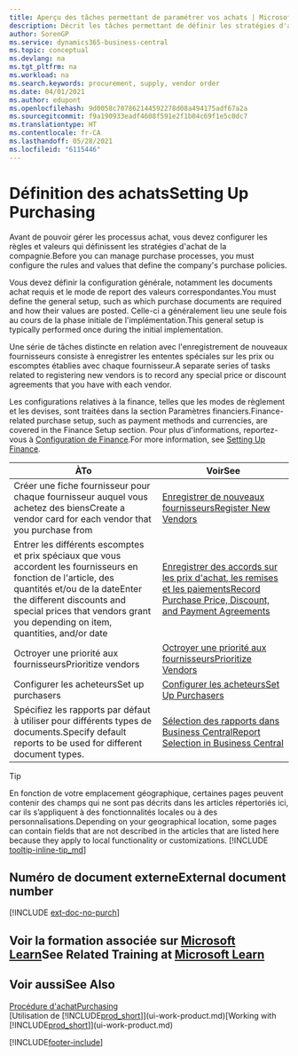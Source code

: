 ```yaml
---
title: Aperçu des tâches permettant de paramétrer vos achats | Microsoft Docs
description: Décrit les tâches permettant de définir les stratégies d'approvisionnement de votre compagnie et de déterminer vos processus d'achat.
author: SorenGP
ms.service: dynamics365-business-central
ms.topic: conceptual
ms.devlang: na
ms.tgt_pltfrm: na
ms.workload: na
ms.search.keywords: procurement, supply, vendor order
ms.date: 04/01/2021
ms.author: edupont
ms.openlocfilehash: 9d0058c707862144592278d08a494175adf67a2a
ms.sourcegitcommit: f9a190933eadf4608f591e2f1b04c69f1e5c0dc7
ms.translationtype: HT
ms.contentlocale: fr-CA
ms.lasthandoff: 05/28/2021
ms.locfileid: "6115446"
---
```

# <a name="setting-up-purchasing"></a><span data-ttu-id="b2488-103">Définition des achats</span><span class="sxs-lookup"><span data-stu-id="b2488-103">Setting Up Purchasing</span></span>
<span data-ttu-id="b2488-104">Avant de pouvoir gérer les processus achat, vous devez configurer les règles et valeurs qui définissent les stratégies d'achat de la compagnie.</span><span class="sxs-lookup"><span data-stu-id="b2488-104">Before you can manage purchase processes, you must configure the rules and values that define the company's purchase policies.</span></span>

<span data-ttu-id="b2488-105">Vous devez définir la configuration générale, notamment les documents achat requis et le mode de report des valeurs correspondantes.</span><span class="sxs-lookup"><span data-stu-id="b2488-105">You must define the general setup, such as which purchase documents are required and how their values are posted.</span></span> <span data-ttu-id="b2488-106">Celle-ci a généralement lieu une seule fois au cours de la phase initiale de l'implémentation.</span><span class="sxs-lookup"><span data-stu-id="b2488-106">This general setup is typically performed once during the initial implementation.</span></span>

<span data-ttu-id="b2488-107">Une série de tâches distincte en relation avec l'enregistrement de nouveaux fournisseurs consiste à enregistrer les ententes spéciales sur les prix ou escomptes établies avec chaque fournisseur.</span><span class="sxs-lookup"><span data-stu-id="b2488-107">A separate series of tasks related to registering new vendors is to record any special price or discount agreements that you have with each vendor.</span></span>

<span data-ttu-id="b2488-108">Les configurations relatives à la finance, telles que les modes de règlement et les devises, sont traitées dans la section Paramètres financiers.</span><span class="sxs-lookup"><span data-stu-id="b2488-108">Finance-related purchase setup, such as payment methods and currencies, are covered in the Finance Setup section.</span></span> <span data-ttu-id="b2488-109">Pour plus d'informations, reportez-vous à [Configuration de Finance](finance-setup-finance.md).</span><span class="sxs-lookup"><span data-stu-id="b2488-109">For more information, see [Setting Up Finance](finance-setup-finance.md).</span></span>

| <span data-ttu-id="b2488-110">À</span><span class="sxs-lookup"><span data-stu-id="b2488-110">To</span></span> | <span data-ttu-id="b2488-111">Voir</span><span class="sxs-lookup"><span data-stu-id="b2488-111">See</span></span> |
| --- | --- |
| <span data-ttu-id="b2488-112">Créer une fiche fournisseur pour chaque fournisseur auquel vous achetez des biens</span><span class="sxs-lookup"><span data-stu-id="b2488-112">Create a vendor card for each vendor that you purchase from</span></span>|[<span data-ttu-id="b2488-113">Enregistrer de nouveaux fournisseurs</span><span class="sxs-lookup"><span data-stu-id="b2488-113">Register New Vendors</span></span>](purchasing-how-register-new-vendors.md) |
| <span data-ttu-id="b2488-114">Entrer les différents escomptes et prix spéciaux que vous accordent les fournisseurs en fonction de l'article, des quantités et/ou de la date</span><span class="sxs-lookup"><span data-stu-id="b2488-114">Enter the different discounts and special prices that vendors grant you depending on item, quantities, and/or date</span></span> |[<span data-ttu-id="b2488-115">Enregistrer des accords sur les prix d'achat, les remises et les paiements</span><span class="sxs-lookup"><span data-stu-id="b2488-115">Record Purchase Price, Discount, and Payment Agreements</span></span>](purchasing-how-record-purchase-price-discount-payment-agreements.md) |
| <span data-ttu-id="b2488-116">Octroyer une priorité aux fournisseurs</span><span class="sxs-lookup"><span data-stu-id="b2488-116">Prioritize vendors</span></span> |[<span data-ttu-id="b2488-117">Octroyer une priorité aux fournisseurs</span><span class="sxs-lookup"><span data-stu-id="b2488-117">Prioritize Vendors</span></span>](purchasing-how-prioritize-vendors.md) |
| <span data-ttu-id="b2488-118">Configurer les acheteurs</span><span class="sxs-lookup"><span data-stu-id="b2488-118">Set up purchasers</span></span> |[<span data-ttu-id="b2488-119">Configurer les acheteurs</span><span class="sxs-lookup"><span data-stu-id="b2488-119">Set Up Purchasers</span></span>](purchasing-how-setup-purchasers.md) |
|<span data-ttu-id="b2488-120">Spécifiez les rapports par défaut à utiliser pour différents types de documents.</span><span class="sxs-lookup"><span data-stu-id="b2488-120">Specify default reports to be used for different document types.</span></span>|[<span data-ttu-id="b2488-121">Sélection des rapports dans Business Central</span><span class="sxs-lookup"><span data-stu-id="b2488-121">Report Selection in Business Central</span></span>](across-report-selections.md)|

> [!TIP]
> <span data-ttu-id="b2488-122">En fonction de votre emplacement géographique, certaines pages peuvent contenir des champs qui ne sont pas décrits dans les articles répertoriés ici, car ils s’appliquent à des fonctionnalités locales ou à des personnalisations.</span><span class="sxs-lookup"><span data-stu-id="b2488-122">Depending on your geographical location, some pages can contain fields that are not described in the articles that are listed here because they apply to local functionality or customizations.</span></span> [!INCLUDE [tooltip-inline-tip_md](includes/tooltip-inline-tip_md.md)]

## <a name="external-document-number"></a><span data-ttu-id="b2488-123">Numéro de document externe</span><span class="sxs-lookup"><span data-stu-id="b2488-123">External document number</span></span>

[!INCLUDE [ext-doc-no-purch](includes/ext-doc-no-purch.md)]

## <a name="see-related-training-at-microsoft-learn"></a><span data-ttu-id="b2488-124">Voir la formation associée sur [Microsoft Learn](/learn/paths/trade-get-started-dynamics-365-business-central/)</span><span class="sxs-lookup"><span data-stu-id="b2488-124">See Related Training at [Microsoft Learn](/learn/paths/trade-get-started-dynamics-365-business-central/)</span></span>

## <a name="see-also"></a><span data-ttu-id="b2488-125">Voir aussi</span><span class="sxs-lookup"><span data-stu-id="b2488-125">See Also</span></span>

[<span data-ttu-id="b2488-126">Procédure d'achat</span><span class="sxs-lookup"><span data-stu-id="b2488-126">Purchasing</span></span>](purchasing-manage-purchasing.md)  
<span data-ttu-id="b2488-127">[Utilisation de [!INCLUDE[prod_short](includes/prod_short.md)]](ui-work-product.md)</span><span class="sxs-lookup"><span data-stu-id="b2488-127">[Working with [!INCLUDE[prod_short](includes/prod_short.md)]](ui-work-product.md)</span></span>


[!INCLUDE[footer-include](includes/footer-banner.md)]